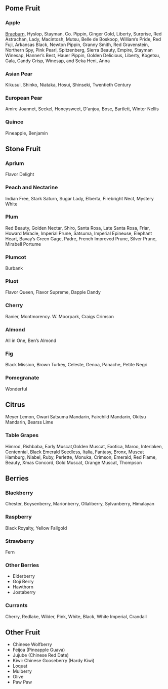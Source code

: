 ## Pome Fruit
### Apple
 [Braeburn](https://en.wikipedia.org/wiki/Braeburn), Hyslop, Stayman, Co. Pippin, Ginger Gold, Liberty, Surprise, Red Astrachan, Lady, Macintosh, Mutsu, Belle de Boskoop, William’s Pride, Red Fuji, Arkansas Black, Newton Pippin, Granny Smith, Red Gravenstein, Northern Spy, Pink Pearl, Spitzenberg, Sierra Beauty, Empire, Stayman Winesap, Hanner’s Best, Hauer Pippin, Golden Delicious, Liberty,  Kogetsu, Gala, Candy Crisp, Winesap, and Seka Heni, Anna

### Asian Pear
Kikusui, Shinko, Niataka, Hosui, Shinseki, Twentieth Century

### European Pear
Amire Joannet, Seckel, Honeysweet, D'anjou, Bosc, Bartlett, Winter Nellis

### Quince
Pineapple, Benjamin

## Stone Fruit
### Aprium
Flavor Delight

### Peach and Nectarine
Indian Free, Stark Saturn, Sugar Lady, Elberta, Firebright Nect, Mystery White

### Plum
Red Beauty, Golden Nectar, Shiro, Santa Rosa, Late Santa Rosa, Friar, Howard Miracle, Imperial Prune, Satsuma, Imperial Epineuse, Elephant Heart, Bavay’s Green Gage, Padre, French Improved Prune, Silver Prune, Mirabell Portume

### Plumcot
Burbank

### Pluot
Flavor Queen, Flavor Supreme, Dapple Dandy

### Cherry
Ranier, Montmorency. W. Moorpark, Craigs Crimson

### Almond
All in One, Ben’s Almond

### Fig
Black Mission, Brown Turkey, Celeste, Genoa, Panache, Petite Negri

### Pomegranate
Wonderful

## Citrus
Meyer Lemon, Owari Satsuma Mandarin, Fairchild Mandarin, Okitsu Mandarin, Bearss Lime

### Table Grapes
Himrod, Rishbaba, Early Muscat,Golden Muscat, Exotica, Maroo, Interlaken, Centennial, Black Emerald Seedless, Italia, Fantasy, Bronx, Muscat Hamburg, Niabel, Ruby, Perlette, Monuka, Crimson, Emerald, Red Flame, Beauty, Xmas Concord, Gold Muscat, Orange Muscat, Thompson

## Berries

### Blackberry
Chester, Boysenberry, Marionberry, Ollaliberry, Sylvanberry, Himalayan

### Raspberry
Black Royalty, Yellow Fallgold

### Strawberry
Fern

### Other Berries
 * Elderberry  
 * Goji Berry
 * Hawthorn
 * Jostaberry

### Currants
Cherry, Redlake, Wilder, Pink, White, Black, White Imperial, Crandall

## Other Fruit
 * Chinese Wolfberry
 * Feijoa (Pineapple Guava)
 * Jujube (Chinese Red Date)
 * Kiwi: Chinese Gooseberry (Hardy Kiwi)
 * Loquat
 * Mulberry
 * Olive
 * Paw Paw
 
